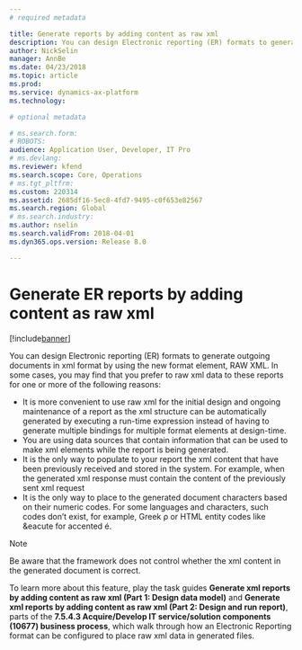 ```yaml
---
# required metadata

title: Generate reports by adding content as raw xml
description: You can design Electronic reporting (ER) formats to generate outgoing documents in xml format.   
author: NickSelin
manager: AnnBe
ms.date: 04/23/2018
ms.topic: article
ms.prod: 
ms.service: dynamics-ax-platform
ms.technology: 

# optional metadata

# ms.search.form: 
# ROBOTS: 
audience: Application User, Developer, IT Pro
# ms.devlang: 
ms.reviewer: kfend
ms.search.scope: Core, Operations
# ms.tgt_pltfrm: 
ms.custom: 220314
ms.assetid: 2685df16-5ec8-4fd7-9495-c0f653e82567
ms.search.region: Global
# ms.search.industry: 
ms.author: nselin
ms.search.validFrom: 2018-04-01
ms.dyn365.ops.version: Release 8.0

---
```


# Generate ER reports by adding content as raw xml

[!include[banner](../includes/banner.md)]

You can design Electronic reporting (ER) formats to generate outgoing documents in xml format by using the new format element, RAW XML. 
In some cases, you may find that you prefer to raw xml data to these reports for one or more of the following reasons:

- It is more convenient to use raw xml for the initial design and ongoing maintenance of a report as the xml structure can be automatically generated by executing a run-time expression instead of having to generate multiple bindings for multiple format elements at design-time. 
- You are using data sources that contain information that can be used to make xml elements while the report is being generated. 
- It is the only way to populate to your report the xml content that have been previously received and stored in the system. For example, when the generated xml response must contain the content of the previously sent xml request 
- It is the only way to place to the generated document characters based on their numeric codes. For some languages and characters, such codes don’t exist, for example, Greek ρ or HTML entity codes like &eacute for accented é.

>[!NOTE]
>Be aware that the framework does not control whether the xml content in the generated document is correct.

To learn more about this feature, play the task guides **Generate xml reports by adding content as raw xml (Part 1: Design data model)** and **Generate xml reports by adding content as raw xml (Part 2: Design and run report)**, parts of the **7.5.4.3 Acquire/Develop IT service/solution components (10677) business process**, which walk through how an Electronic Reporting format can be configured to place raw xml data in generated files.
